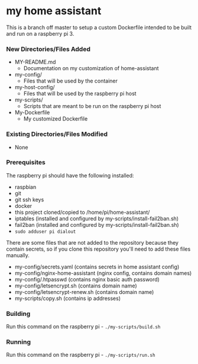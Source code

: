 # my home assistant

This is a branch off master to setup a custom Dockerfile intended to be built and run on a raspberry pi 3.

### New Directories/Files Added

- MY-README.md
  - Documentation on my customization of home-assistant
- my-config/
  - Files that will be used by the container
- my-host-config/
  - Files that will be used by the raspberry pi host
- my-scripts/
  - Scripts that are meant to be run on the raspberry pi host
- My-Dockerfile
  - My customized Dockerfile

### Existing Directories/Files Modified

- None

### Prerequisites

The raspberry pi should have the following installed:

- raspbian
- git
- git ssh keys
- docker
- this project cloned/copied to /home/pi/home-assistant/
- iptables (installed and configured by my-scripts/install-fail2ban.sh)
- fail2ban (installed and configured by my-scripts/install-fail2ban.sh)
- `sudo adduser pi dialout`

There are some files that are not added to the repository because they contain secrets, so if you clone this repository you'll need to add these files manually.

- my-config/secrets.yaml (contains secrets in home assistant config)
- my-config/nginx-home-assistant (nginx config, contains domain names)
- my-config/.htpasswd (contains nginx basic auth password)
- my-config/letsencrypt.sh (contains domain name)
- my-config/letsencrypt-renew.sh (contains domain name)
- my-scripts/copy.sh (contains ip addresses)

### Building

Run this command on the raspberry pi - `./my-scripts/build.sh`

### Running

Run this command on the raspberry pi - `./my-scripts/run.sh`
